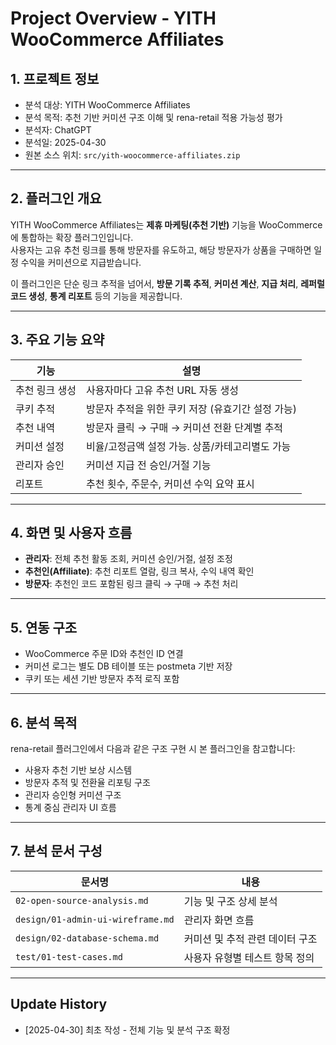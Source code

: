 # Project Overview - YITH WooCommerce Affiliates

## 1. 프로젝트 정보

- 분석 대상: YITH WooCommerce Affiliates
- 분석 목적: 추천 기반 커미션 구조 이해 및 rena-retail 적용 가능성 평가
- 분석자: ChatGPT
- 분석일: 2025-04-30
- 원본 소스 위치: `src/yith-woocommerce-affiliates.zip`

---

## 2. 플러그인 개요

YITH WooCommerce Affiliates는 **제휴 마케팅(추천 기반)** 기능을 WooCommerce에 통합하는 확장 플러그인입니다.  
사용자는 고유 추천 링크를 통해 방문자를 유도하고, 해당 방문자가 상품을 구매하면 일정 수익을 커미션으로 지급받습니다.

이 플러그인은 단순 링크 추적을 넘어서, **방문 기록 추적**, **커미션 계산**, **지급 처리**, **레퍼럴 코드 생성**, **통계 리포트** 등의 기능을 제공합니다.

---

## 3. 주요 기능 요약

| 기능 | 설명 |
|------|------|
| 추천 링크 생성 | 사용자마다 고유 추천 URL 자동 생성 |
| 쿠키 추적 | 방문자 추적을 위한 쿠키 저장 (유효기간 설정 가능) |
| 추천 내역 | 방문자 클릭 → 구매 → 커미션 전환 단계별 추적 |
| 커미션 설정 | 비율/고정금액 설정 가능. 상품/카테고리별도 가능 |
| 관리자 승인 | 커미션 지급 전 승인/거절 기능 |
| 리포트 | 추천 횟수, 주문수, 커미션 수익 요약 표시 |

---

## 4. 화면 및 사용자 흐름

- **관리자**: 전체 추천 활동 조회, 커미션 승인/거절, 설정 조정
- **추천인(Affiliate)**: 추천 리포트 열람, 링크 복사, 수익 내역 확인
- **방문자**: 추천인 코드 포함된 링크 클릭 → 구매 → 추천 처리

---

## 5. 연동 구조

- WooCommerce 주문 ID와 추천인 ID 연결
- 커미션 로그는 별도 DB 테이블 또는 postmeta 기반 저장
- 쿠키 또는 세션 기반 방문자 추적 로직 포함

---

## 6. 분석 목적

rena-retail 플러그인에서 다음과 같은 구조 구현 시 본 플러그인을 참고합니다:

- 사용자 추천 기반 보상 시스템
- 방문자 추적 및 전환율 리포팅 구조
- 관리자 승인형 커미션 구조
- 통계 중심 관리자 UI 흐름

---

## 7. 분석 문서 구성

| 문서명 | 내용 |
|--------|------|
| `02-open-source-analysis.md` | 기능 및 구조 상세 분석 |
| `design/01-admin-ui-wireframe.md` | 관리자 화면 흐름 |
| `design/02-database-schema.md` | 커미션 및 추적 관련 데이터 구조 |
| `test/01-test-cases.md` | 사용자 유형별 테스트 항목 정의 |

---

## Update History

- [2025-04-30] 최초 작성 - 전체 기능 및 분석 구조 확정
